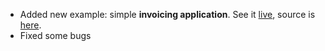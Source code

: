 - Added new example: simple **invoicing application**. See it <a href="http://example-invoices.meteorfarm.com" target="_blank">live</a>, source is <a href="https://github.com/perak/kitchen-examples/tree/master/example-invoices" target="_blank">here</a>.
- Fixed some bugs
